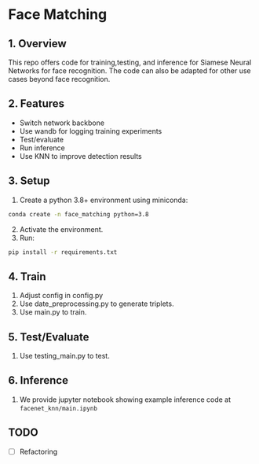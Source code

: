 # Face Matching

## 1. Overview
This repo offers code for training,testing, and inference for Siamese Neural Networks for face recognition. The code can also be adapted for other use cases beyond face recognition.

## 2. Features
- Switch network backbone
- Use wandb for logging training experiments
- Test/evaluate
- Run inference
- Use KNN to improve detection results

## 3. Setup
1. Create a python 3.8+ environment using miniconda:
~~~bash
conda create -n face_matching python=3.8
~~~
2. Activate the environment.
3. Run:
~~~bash
pip install -r requirements.txt
~~~

## 4. Train
1. Adjust config in config.py
2. Use date_preprocessing.py to generate triplets.
3. Use main.py to train.

## 5. Test/Evaluate
1. Use testing_main.py to test.

## 6. Inference
1. We provide jupyter notebook showing example inference code at `facenet_knn/main.ipynb`

## TODO
- [ ] Refactoring
